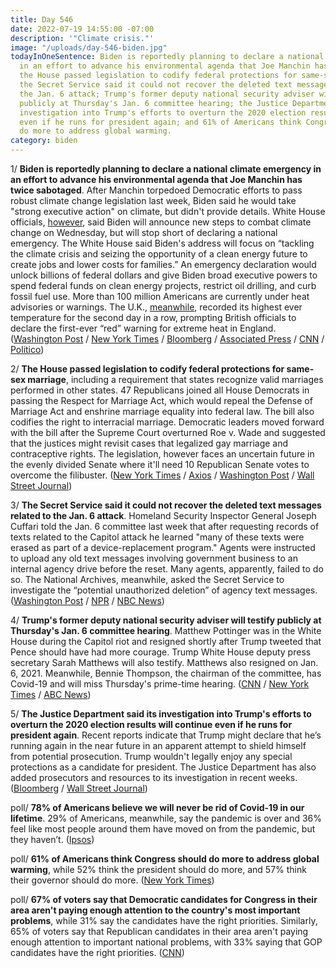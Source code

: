 ```yaml
---
title: Day 546
date: 2022-07-19 14:55:00 -07:00
description: '"Climate crisis."'
image: "/uploads/day-546-biden.jpg"
todayInOneSentence: Biden is reportedly planning to declare a national climate emergency
  in an effort to advance his environmental agenda that Joe Manchin has twice sabotaged;
  the House passed legislation to codify federal protections for same-sex marriage;
  the Secret Service said it could not recover the deleted text messages related to
  the Jan. 6 attack; Trump's former deputy national security adviser will testify
  publicly at Thursday's Jan. 6 committee hearing; the Justice Department said its
  investigation into Trump's efforts to overturn the 2020 election results will continue
  even if he runs for president again; and 61% of Americans think Congress should
  do more to address global warming.
category: biden
---
```


1/ **Biden is reportedly planning to declare a national climate emergency in an effort to advance his environmental agenda that Joe Manchin has twice sabotaged**. After Manchin torpedoed Democratic efforts to pass robust climate change legislation last week, Biden said he would take "strong executive action" on climate, but didn't provide details. White House officials, [however](https://www.politico.com/news/2022/07/19/biden-trip-climate-emergency-00046524), said Biden will announce new steps to combat climate change on Wednesday, but will stop short of declaring a national emergency. The White House said Biden's address will focus on “tackling the climate crisis and seizing the opportunity of a clean energy future to create jobs and lower costs for families.” An emergency declaration would unlock billions of federal dollars and give Biden broad executive powers to spend federal funds on clean energy projects, restrict oil drilling, and curb fossil fuel use. More than 100 million Americans are currently under heat advisories or warnings. The U.K., [meanwhile](https://www.nytimes.com/live/2022/07/19/world/uk-europe-heat-fires-weather), recorded its highest ever temperature for the second day in a row, prompting British officials to declare the first-ever “red” warning for extreme heat in England. ([Washington Post](https://www.washingtonpost.com/climate-environment/2022/07/18/biden-climate-emergency-manchin/) / [New York Times](https://www.nytimes.com/2022/07/19/climate/biden-climate-emergency.html) / [Bloomberg](https://www.bloomberg.com/news/articles/2022-07-19/white-house-mulls-emergency-declaration-to-fight-climate-change?srnd=politics-vp#xj4y7vzkg&sref=MIBMEEoj) / [Associated Press](https://apnews.com/article/climate-biden-joe-manchin-and-environment-bed0159741405159639f800aec3b079b) / [CNN](https://www.cnn.com/2022/07/19/politics/white-house-climate/) / [Politico](https://www.politico.com/news/2022/07/19/white-house-manchin-biden-00046476))

2/ **The House passed legislation to codify federal protections for same-sex marriage**, including a requirement that states recognize valid marriages performed in other states. 47 Republicans joined all House Democrats in passing the Respect for Marriage Act, which would repeal the Defense of Marriage Act and enshrine marriage equality into federal law. The bill also codifies the right to interracial marriage. Democratic leaders moved forward with the bill after the Supreme Court overturned Roe v. Wade and suggested that the justices might revisit cases that legalized gay marriage and contraceptive rights. The legislation, however faces an uncertain future in the evenly divided Senate where it'll need 10 Republican Senate votes to overcome the filibuster. ([New York Times](https://www.nytimes.com/2022/07/19/us/politics/house-gay-marriage-bill.html?referringSource=articleShare) / [Axios](https://www.axios.com/2022/07/19/house-repeal-defense-of-marriage-act) / [Washington Post](https://www.washingtonpost.com/politics/2022/07/19/house-gay-marriage-protections/) / [Wall Street Journal](https://www.wsj.com/articles/house-to-vote-on-protections-for-same-sex-and-interracial-marriage-11658239485?mod=breakingnews))

3/ **The Secret Service said it could not recover the deleted text messages related to the Jan. 6 attack**. Homeland Security Inspector General Joseph Cuffari told the Jan. 6 committee last week that after requesting records of texts related to the Capitol attack he learned "many of these texts were erased as part of a device-replacement program." Agents were instructed to upload any old text messages involving government business to an internal agency drive before the reset. Many agents, apparently, failed to do so. The National Archives, meanwhile, asked the Secret Service to investigate the “potential unauthorized deletion” of agency text messages. ([Washington Post](https://www.washingtonpost.com/nation/2022/07/19/secret-service-texts/) / [NPR](https://www.npr.org/2022/07/19/1112288183/secret-service-deleted-texts-national-archives-letter) / [NBC News](https://www.nbcnews.com/politics/congress/national-archives-asks-secret-service-probe-possible-deletion-jan-6-te-rcna38941))

4/ **Trump's former deputy national security adviser will testify publicly at Thursday's Jan. 6 committee hearing**. Matthew Pottinger was in the White House during the Capitol riot and resigned shortly after Trump tweeted that Pence should have had more courage. Trump White House deputy press secretary Sarah Matthews will also testify. Matthews also resigned on Jan. 6, 2021. Meanwhile, Bennie Thompson, the chairman of the committee, has Covid-19 and will miss Thursday's prime-time hearing. ([CNN](https://www.cnn.com/2022/07/18/politics/matthew-pottinger-testify-january-6/index.html) / [New York Times](https://www.nytimes.com/2022/07/18/us/politics/matthew-pottinger-jan-6-hearing.html) / [ABC News](https://abcnews.go.com/Politics/jan-committee-chair-bennie-thompson-tests-positive-covid/story?id=87066115))

5/ **The Justice Department said its investigation into Trump's efforts to overturn the 2020 election results will continue even if he runs for president again**. Recent reports indicate that Trump might declare that he’s running again in the near future in an apparent attempt to shield himself from potential prosecution. Trump wouldn't legally enjoy any special protections as a candidate for president. The Justice Department has also added prosecutors and resources to its investigation in recent weeks. ([Bloomberg](https://www.bloomberg.com/news/articles/2022-07-19/trump-declaring-for-president-won-t-stop-doj-jan-6-probe?srnd=premium&sref=MIBMEEoj) / [Wall Street Journal](https://www.wsj.com/articles/justice-department-steps-up-jan-6-probe-of-those-in-trumps-orbit-11657974467?mod=djemalertNEWS))

poll/ **78% of Americans believe we will never be rid of Covid-19 in our lifetime**. 29% of Americans, meanwhile, say the pandemic is over and 36% feel like most people around them have moved on from the pandemic, but they haven’t. ([Ipsos](https://www.ipsos.com/en-us/news-polls/axios-ipsos-coronavirus-index))

poll/ **61% of Americans think Congress should do more to address global warming**, while 52% think the president should do more, and 57% think their governor should do more. ([New York Times](https://www.nytimes.com/interactive/2022/07/19/climate/climate-us-government-poll.html))

poll/ **67% of voters say that Democratic candidates for Congress in their area aren't paying enough attention to the country's most important problems**, while 31% say the candidates have the right priorities. Similarly, 65% of voters say that Republican candidates in their area aren't paying enough attention to important national problems, with 33% saying that GOP candidates have the right priorities. ([CNN](https://www.cnn.com/2022/07/19/politics/cnn-poll-midterms/index.html))